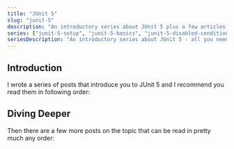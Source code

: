 ```yaml
---
title: "JUnit 5"
slug: "junit-5"
description: "An introductory series about JUnit 5 plus a few articles that dive deeper, teaching you all you need to know about Java's most ubiquitous library."
series: ["junit-5-setup", "junit-5-basics", "junit-5-disabled-conditions", "junit-5-parameterized-tests"]
seriesDescription: "An introductory series about JUnit 5 - all you need to know to get you started."
---
```


## Introduction

I wrote a series of posts that introduce you to JUnit 5 and I recommend you read them in following order:

<postlist kind="series"></postlist>

## Diving Deeper

Then there are a few more posts on the topic that can be read in pretty much any order:

<postlist kind="tag"></postlist>

